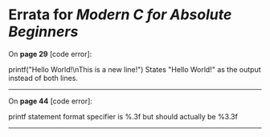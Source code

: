 # Errata for *Modern C for Absolute Beginners*

On **page 29** [code error]:
 
printf("Hello World!\nThis is a new line!") States "Hello World!" as the output instead of both lines.

***

On **page 44** [code error]:
 
printf statement format specifier is %.3f but should actually be %3.3f

***
